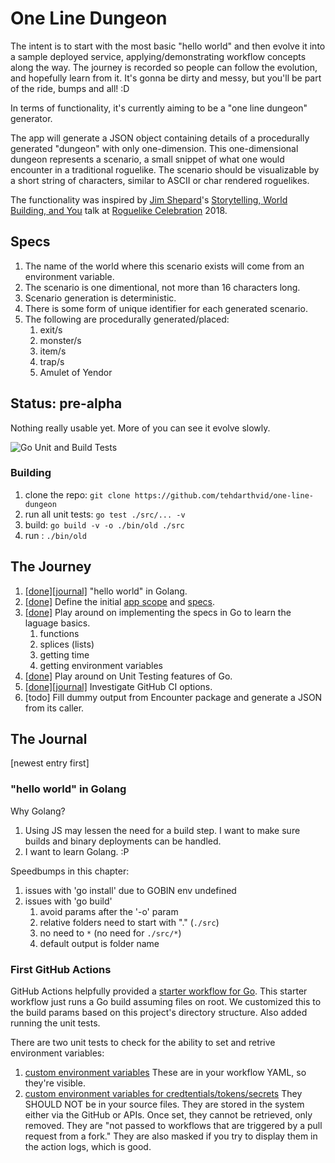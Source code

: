 # One Line Dungeon

The intent is to start with the most basic "hello world" and then evolve it into a sample deployed service, applying/demonstrating workflow concepts along the way. The journey is recorded so people can follow the evolution, and hopefully learn from it. It's gonna be dirty and messy, but you'll be part of the ride, bumps and all! :D

In terms of functionality, it's currently aiming to be a "one line dungeon" generator.

The app will generate a JSON object containing details of a procedurally generated "dungeon" with only one-dimension. This one-dimensional dungeon represents a scenario, a small snippet of what one would encounter in a traditional roguelike. The scenario should be visualizable by a short string of characters, similar to ASCII or char rendered roguelikes.

The functionality was inspired by [Jim Shepard](https://twitter.com/madjackmcmad)'s [Storytelling, World Building, and You](https://www.youtube.com/watch?v=jd7K0EmkvPk) talk at [Roguelike Celebration](https://roguelike.club) 2018.

## Specs

1. The name of the world where this scenario exists will come from an environment variable.
1. The scenario is one dimentional, not more than 16 characters long.
1. Scenario generation is deterministic.
1. There is some form of unique identifier for each generated scenario.
1. The following are procedurally generated/placed:
   1. exit/s
   1. monster/s
   1. item/s
   1. trap/s
   1. Amulet of Yendor

## Status: pre-alpha

Nothing really usable yet. More of you can see it evolve slowly.

![Go Unit and Build Tests](https://github.com/tehdarthvid/one-line-dungeon/workflows/Go%20Unit%20and%20Build%20Tests/badge.svg)

### Building

1. clone the repo: `git clone https://github.com/tehdarthvid/one-line-dungeon`
1. run all unit tests: `go test ./src/... -v`
1. build: `go build -v -o ./bin/old ./src`
1. run : `./bin/old`

## The Journey

1. [[done]](https://github.com/tehdarthvid/pizaoyaku/releases/tag/v0.1.0)[[journal]](#hello-world-in-golang) "hello world" in Golang.
1. [[done]](https://github.com/tehdarthvid/pizaoyaku/commit/52cfd10d9781eecd72a197057bb15a4b34b4a62a) Define the initial [app scope](#one-line-dungeon) and [specs](#specs).
1. [[done]](https://github.com/tehdarthvid/pizaoyaku/commit/2e7bacfe4962d727dc8d7bfae8ca8699c65e2c51) Play around on implementing the specs in Go to learn the laguage basics.
   1. functions
   1. splices (lists)
   1. getting time
   1. getting environment variables
1. [[done]](https://github.com/tehdarthvid/pizaoyaku/commit/15035a79c90060bd035cedef2ed80248905f28e3) Play around on Unit Testing features of Go.
1. [[done]](https://github.com/tehdarthvid/one-line-dungeon/commit/24aa5827bd3d9edbbdc0073dfcdae275bf38b86b)[[journal]](#first-github-actions) Investigate GitHub CI options.
1. [todo] Fill dummy output from Encounter package and generate a JSON from its caller.

## The Journal

[newest entry first]

### "hello world" in Golang

Why Golang?

1. Using JS may lessen the need for a build step. I want to make sure builds and binary deployments can be handled.
1. I want to learn Golang. :P

Speedbumps in this chapter:

1. issues with 'go install' due to GOBIN env undefined
1. issues with 'go build'
   1. avoid params after the '-o' param
   1. relative folders need to start with "." (`./src`)
   1. no need to `*` (no need for `./src/*`)
   1. default output is folder name

### First GitHub Actions

GitHub Actions helpfully provided a [starter workflow for Go](https://github.com/actions/starter-workflows/blob/master/ci/go.yml). This starter workflow just runs a Go build assuming files on root. We customized this to the build params based on this project's directory structure. Also added running the unit tests.

There are two unit tests to check for the ability to set and retrive environment variables:

1. [custom environment variables](https://help.github.com/en/actions/automating-your-workflow-with-github-actions/using-environment-variables)
   These are in your workflow YAML, so they're visible.
1. [custom environment variables for credtentials/tokens/secrets](https://help.github.com/en/actions/automating-your-workflow-with-github-actions/creating-and-using-encrypted-secrets)
   They SHOULD NOT be in your source files. They are stored in the system either via the GitHub or APIs. Once set, they cannot be retrieved, only removed. They are "not passed to workflows that are triggered by a pull request from a fork." They are also masked if you try to display them in the action logs, which is good.
